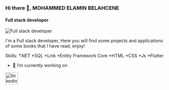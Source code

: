 ### Hi there 👋, MOHAMMED ELAMIN BELAHCENE
#### Full stack developer
![Full stack developer](https://images.unsplash.com/photo-1444703686981-a3abbc4d4fe3?ixlib=rb-4.0.3&ixid=MnwxMjA3fDB8MHxwaG90by1wYWdlfHx8fGVufDB8fHx8&auto=format&fit=crop&w=470&q=80)

I'm a Full stack developer, Here you will find some projects and applications of some books that I have read, enjoy!

Skills: *.NET *SQL *Link *Entity Framework Core *HTML  *CSS *Js *Flutter

- 🔭 I’m currently working on   


[<img src='https://cdn.jsdelivr.net/npm/simple-icons@3.0.1/icons/linkedin.svg' alt='linkedin' height='40'>](https://www.linkedin.com/in/belahcene-mohammed-elamin-a2617a22b//)  
